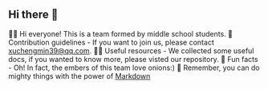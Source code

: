 ## Hi there 👋

🙋‍♀️ Hi everyone! This is a team formed by middle school students.
🌈 Contribution guidelines - If you want to join us, please contact xuchengmin39@qq.com.
👩‍💻 Useful resources - We collected some useful docs, if you wanted to know more, please visted our repository.
🍿 Fun facts - Oh! In fact, the embers of this team love onions:)
🧙 Remember, you can do mighty things with the power of [Markdown](https://docs.github.com/github/writing-on-github/getting-started-with-writing-and-formatting-on-github/basic-writing-and-formatting-syntax)
